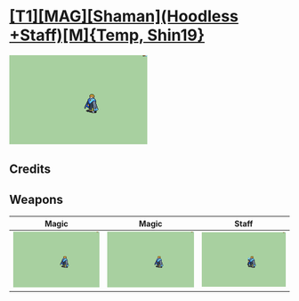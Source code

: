 # [\[T1\]\[MAG\]\[Shaman\]\(Hoodless +Staff\)\[M\]{Temp, Shin19}](./)

<img src="./6.%20Magic/Magic_000.png" alt="[T1][MAG][Shaman](Hoodless +Staff)[M]{Temp, Shin19} standing" />

## Credits



## Weapons


|Magic |Magic |Staff |
|  :---: | :---: | :---: |
| <img alt="Magic animation" src="./6.%20Magic/Magic.gif" /> | <img alt="Magic animation" src="./6.%20Magic%20(Fixed)%20%7BShin19%7D/Magic.gif" /> | <img alt="Staff animation" src="./7.%20Staff/Staff.gif" /> |
